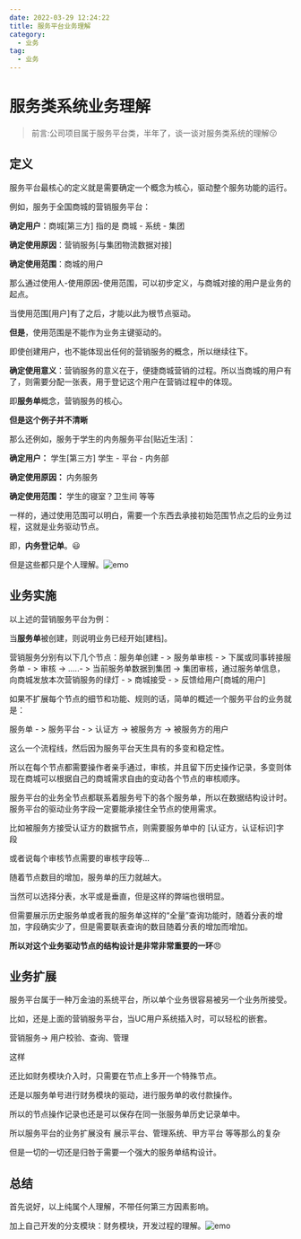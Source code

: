 ```yaml
---
date: 2022-03-29 12:24:22
title: 服务平台业务理解
category: 
  - 业务
tag:
  - 业务
---
```

# 服务类系统业务理解

>  前言:公司项目属于服务平台类，半年了，谈一谈对服务类系统的理解:kissing:

## 定义

服务平台最核心的定义就是需要确定一个概念为核心，驱动整个服务功能的运行。

例如，服务于全国商城的营销服务平台：

**确定用户**：商城[第三方] 指的是  商城 - 系统 - 集团

**确定使用原因**：营销服务[与集团物流数据对接]

**确定使用范围**：商城的用户

那么通过使用人-使用原因-使用范围，可以初步定义，与商城对接的用户是业务的起点。

当使用范围[用户]有了之后，才能以此为根节点驱动。

**但是**，使用范围是不能作为业务主键驱动的。

即使创建用户，也不能体现出任何的营销服务的概念，所以继续往下。

**确定使用意义**：营销服务的意义在于，便捷商城营销的过程。所以当商城的用户有了，则需要分配一张表，用于登记这个用户在营销过程中的体现。

即**服务单**概念，营销服务的核心。

**但是这个例子并不清晰**

那么还例如，服务于学生的内务服务平台[贴近生活]：

**确定用户：** 学生[第三方] 学生 - 平台 - 内务部

**确定使用原因：** 内务服务

**确定使用范围：** 学生的寝室？卫生间 等等

一样的，通过使用范围可以明白，需要一个东西去承接初始范围节点之后的业务过程，这就是业务驱动节点。

即，**内务登记单**。:smiley:

但是这些都只是个人理解。![emo](https://www.leyuna.xyz/image/emo/QQ图片20220302210445.jpg)
## 业务实施

以上述的营销服务平台为例：

当**服务单**被创建，则说明业务已经开始[建档]。

营销服务分别有以下几个节点：服务单创建 - > 服务单审核 - > 下属或同事转接服务单 - > 审核 -> .....- > 当前服务单数据到集团 -> 集团审核，通过服务单信息，向商城发放本次营销服务的绿灯 - > 商城接受 - > 反馈给用户[商城的用户]

如果不扩展每个节点的细节和功能、规则的话，简单的概述一个服务平台的业务就是：

服务单 - >  服务平台 - > 认证方 -> 被服务方 -> 被服务方的用户

这么一个流程线，然后因为服务平台天生具有的多变和稳定性。

所以在每个节点都需要操作者亲手通过，审核，并且留下历史操作记录，多变则体现在商城可以根据自己的商城需求自由的变动各个节点的审核顺序。

服务平台的业务全节点都联系着服务号下的各个服务单，所以在数据结构设计时。服务平台的驱动业务字段一定要能承接住全节点的使用需求。

比如被服务方接受认证方的数据节点，则需要服务单中的 [认证方，认证标识]字段

或者说每个审核节点需要的审核字段等...

随着节点数目的增加，服务单的压力就越大。

当然可以选择分表，水平或是垂直，但是这样的弊端也很明显。

但需要展示历史服务单或者我的服务单这样的“全量”查询功能时，随着分表的增加，字段确实少了，但是需要联表查询的数目随着分表的增加而增加。

**所以对这个业务驱动节点的结构设计是非常非常重要的一环**:angry:

## 业务扩展

服务平台属于一种万金油的系统平台，所以单个业务很容易被另一个业务所接受。

比如，还是上面的营销服务平台，当UC用户系统插入时，可以轻松的嵌套。

营销服务-> 用户校验、查询、管理

这样

还比如财务模块介入时，只需要在节点上多开一个特殊节点。

还是以服务单号进行财务模块的驱动，进行服务单的收付款操作。

所以的节点操作记录也还是可以保存在同一张服务单历史记录单中。

所以服务平台的业务扩展没有 展示平台、管理系统、甲方平台 等等那么的复杂

但是一切的一切还是归咎于需要一个强大的服务单结构设计。

## 总结

首先说好，以上纯属个人理解，不带任何第三方因素影响。

加上自己开发的分支模块：财务模块，开发过程的理解。![emo](https://www.leyuna.xyz/image/emo/QQ图片20220302210538.jpg)
